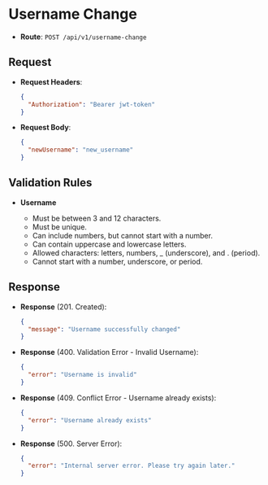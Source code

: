 # Username Change

- **Route**: `POST /api/v1/username-change`

## Request

- **Request Headers**:

  ```json
  {
    "Authorization": "Bearer jwt-token"
  }
  ```

- **Request Body**:

  ```json
  {
    "newUsername": "new_username"
  }
  ```

## Validation Rules

- **Username**

  - Must be between 3 and 12 characters.
  - Must be unique.
  - Can include numbers, but cannot start with a number.
  - Can contain uppercase and lowercase letters.
  - Allowed characters: letters, numbers, \_ (underscore), and . (period).
  - Cannot start with a number, underscore, or period.

## Response

- **Response** (201. Created):

  ```json
  {
    "message": "Username successfully changed"
  }
  ```

- **Response** (400. Validation Error - Invalid Username):

  ```json
  {
    "error": "Username is invalid"
  }
  ```

- **Response** (409. Conflict Error - Username already exists):

  ```json
  {
    "error": "Username already exists"
  }
  ```

- **Response** (500. Server Error):

  ```json
  {
    "error": "Internal server error. Please try again later."
  }
  ```
